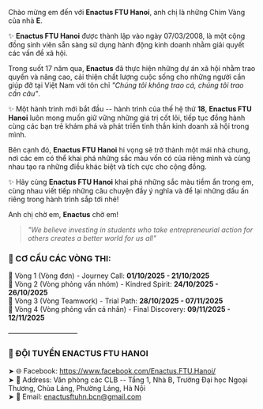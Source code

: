 

   Chào mừng em đến với **Enactus FTU Hanoi**, anh chị là những Chim Vàng
của nhà **E**.

✨ **Enactus FTU Hanoi** được thành lập vào ngày 07/03/2008, là một cộng
đồng sinh viên sẵn sàng sử dụng hành động kinh doanh nhằm giải quyết các
vấn đề xã hội.  

Trong suốt 17 năm qua, **Enactus** đã thực hiện những dự án xã hội nhằm
trao quyền và nâng cao, cải thiện chất lượng cuộc sống cho những người
cần giúp đỡ tại Việt Nam với tôn chỉ *"Chúng tôi không trao cá, chúng
tôi trao cần câu"*.

✨ Một hành trình mới bắt đầu -- hành trình của thế hệ thứ **18**,
**Enactus FTU Hanoi** luôn mong muốn giữ vững những giá trị cốt lõi,
tiếp tục đồng hành cùng các bạn trẻ khám phá và phát triển tinh thần
kinh doanh xã hội trong mình.

Bên cạnh đó, **Enactus FTU Hanoi** hi vọng sẽ trở thành một mái nhà
chung, nơi các em có thể khai phá những sắc màu vốn có của riêng mình và
cùng nhau tạo ra những điều khác biệt và tích cực cho cộng đồng.

✨ Hãy cùng **Enactus FTU Hanoi** khai phá những sắc màu tiềm ẩn trong
em, cùng nhau viết tiếp những câu chuyện đầy ý nghĩa và để lại những dấu
ấn riêng trong hành trình sắp tới nhé!


Anh chị chờ em, **Enactus** chờ em!

> *"We believe investing in students who take entrepreneurial action for
> others creates a better world for us all"*


### 📌 CƠ CẤU CÁC VÒNG THI:

🔹 Vòng 1 (Vòng đơn) - Journey Call: **01/10/2025 - 21/10/2025**\
🔹 Vòng 2 (Vòng phỏng vấn nhóm) - Kindred Spirit: **24/10/2025 - 26/10/2025**\
🔹 Vòng 3 (Vòng Teamwork) - Trial Path: **28/10/2025 - 07/11/2025**\
🔹 Vòng 4 (Vòng phỏng vấn cá nhân) - Final Discovery: **09/11/2025 - 12/11/2025**

——————————

### 📌 ĐỘI TUYỂN ENACTUS FTU HANOI

➤ 🌐 Facebook: <https://www.facebook.com/Enactus.FTU.Hanoi/>\
➤ 🏢 Address: Văn phòng các CLB -- Tầng 1, Nhà B, Trường Đại học Ngoại
Thương, Chùa Láng, Phường Láng, Hà Nội\
➤ 📧 Email: <enactusftuhn.bcn@gmail.com>
